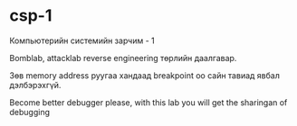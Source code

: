 # csp-1
Компьютерийн системийн зарчим - 1

Bomblab, attacklab reverse engineering төрлийн даалгавар.

Зөв memory address руугаа хандаад breakpoint оо сайн тавиад явбал дэлбэрэхгүй.

Become better debugger please, with this lab you will get the sharingan of debugging
